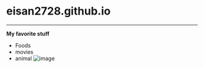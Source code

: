 # eisan2728.github.io
---
**My favorite stuff**
- Foods 
- movies 
- animal
![image](https://user-images.githubusercontent.com/118230131/202069256-403e49b0-0ae3-4423-919f-684807ed1a7e.png)
